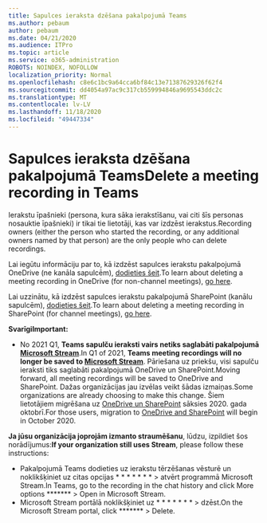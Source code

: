 ```yaml
---
title: Sapulces ieraksta dzēšana pakalpojumā Teams
ms.author: pebaum
author: pebaum
ms.date: 04/21/2020
ms.audience: ITPro
ms.topic: article
ms.service: o365-administration
ROBOTS: NOINDEX, NOFOLLOW
localization_priority: Normal
ms.openlocfilehash: c8e6c1bc9a64cca6bf84c13e71387629326f62f4
ms.sourcegitcommit: dd4054a97ac9c317cb559994846a9695543ddc2c
ms.translationtype: MT
ms.contentlocale: lv-LV
ms.lasthandoff: 11/18/2020
ms.locfileid: "49447334"
---
```

# <a name="delete-a-meeting-recording-in-teams"></a><span data-ttu-id="e278b-102">Sapulces ieraksta dzēšana pakalpojumā Teams</span><span class="sxs-lookup"><span data-stu-id="e278b-102">Delete a meeting recording in Teams</span></span>

<span data-ttu-id="e278b-103">Ierakstu īpašnieki (persona, kura sāka ierakstīšanu, vai citi šīs personas nosauktie īpašnieki) ir tikai tie lietotāji, kas var izdzēst ierakstus.</span><span class="sxs-lookup"><span data-stu-id="e278b-103">Recording owners (either the person who started the recording, or any additional owners named by that person) are the only people who can delete recordings.</span></span>  

<span data-ttu-id="e278b-104">Lai iegūtu informāciju par to, kā izdzēst sapulces ierakstu pakalpojumā OneDrive (ne kanāla sapulcēm),  [dodieties šeit](https://support.microsoft.com/office/21fe345a-e488-4fa7-932b-f053c1bebe8a).</span><span class="sxs-lookup"><span data-stu-id="e278b-104">To learn about deleting a meeting recording in OneDrive (for non-channel meetings),  [go here](https://support.microsoft.com/office/21fe345a-e488-4fa7-932b-f053c1bebe8a).</span></span>  

<span data-ttu-id="e278b-105">Lai uzzinātu, kā izdzēst sapulces ierakstu pakalpojumā SharePoint (kanālu sapulcēm),  [dodieties šeit](https://support.microsoft.com/office/71f3c90a-0d24-4d80-8b66-f88234b79a52).</span><span class="sxs-lookup"><span data-stu-id="e278b-105">To learn about deleting a meeting recording in SharePoint (for channel meetings),  [go here](https://support.microsoft.com/office/71f3c90a-0d24-4d80-8b66-f88234b79a52).</span></span>  

<span data-ttu-id="e278b-106">**Svarīgi**</span><span class="sxs-lookup"><span data-stu-id="e278b-106">**Important:**</span></span>

- <span data-ttu-id="e278b-107">No 2021 Q1, **Teams sapulču ieraksti vairs netiks saglabāti pakalpojumā  [Microsoft Stream](https://stream.microsoft.com/)**.</span><span class="sxs-lookup"><span data-stu-id="e278b-107">In Q1 of 2021, **Teams meeting recordings will no longer be saved to  [Microsoft Stream](https://stream.microsoft.com/)**.</span></span> <span data-ttu-id="e278b-108">Pāriešana uz priekšu, visi sapulču ieraksti tiks saglabāti pakalpojumā OneDrive un SharePoint.</span><span class="sxs-lookup"><span data-stu-id="e278b-108">Moving forward, all meeting recordings will be saved to OneDrive and SharePoint.</span></span> <span data-ttu-id="e278b-109">Dažas organizācijas jau izvēlas veikt šādas izmaiņas.</span><span class="sxs-lookup"><span data-stu-id="e278b-109">Some organizations are already choosing to make this change.</span></span> <span data-ttu-id="e278b-110">Šiem lietotājiem migrēšana uz  [OneDrive un SharePoint](https://docs.microsoft.com/MicrosoftTeams/tmr-meeting-recording-change)  sāksies 2020. gada oktobrī.</span><span class="sxs-lookup"><span data-stu-id="e278b-110">For those users, migration to  [OneDrive and SharePoint](https://docs.microsoft.com/MicrosoftTeams/tmr-meeting-recording-change)  will begin in October 2020.</span></span>

<span data-ttu-id="e278b-111">**Ja jūsu organizācija joprojām izmanto straumēšanu**, lūdzu, izpildiet šos norādījumus:</span><span class="sxs-lookup"><span data-stu-id="e278b-111">**If your organization still uses Stream**, please follow these instructions:</span></span>

- <span data-ttu-id="e278b-112">Pakalpojumā Teams dodieties uz ierakstu tērzēšanas vēsturē un noklikšķiniet uz citas opcijas \* \* \* \* \* \* \* > atvērt programmā Microsoft Stream.</span><span class="sxs-lookup"><span data-stu-id="e278b-112">In Teams, go to the recording in the chat history and click More options  \*\*\*\*\*\*\*  > Open in Microsoft Stream.</span></span>
- <span data-ttu-id="e278b-113">Microsoft Stream portālā noklikšķiniet uz \* \* \* \* \* \* \* > dzēst.</span><span class="sxs-lookup"><span data-stu-id="e278b-113">On the Microsoft Stream portal, click  \*\*\*\*\*\*\* > Delete.</span></span>
